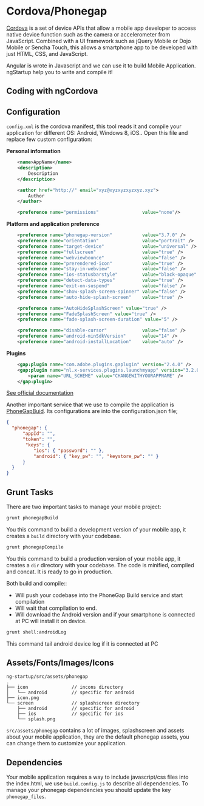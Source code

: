 # Cordova/Phonegap

[Cordova](https://cordova.apache.org/) is a set of device APIs that allow a mobile app developer to access native device function such as the camera or accelerometer from JavaScript. Combined with a UI framework such as
jQuery Mobile or Dojo Mobile or Sencha Touch, this allows a smartphone app to be developed with just HTML, CSS, and JavaScript.

Angular is wrote in Javascript and we can use it to build Mobile Application. ngStartup help you to write and compile it!

## Coding with ngCordova

## Configuration
`config.xml` is the cordova manifest, this tool reads it and compile your application for different OS: Android, Windows 8, iOS..
Open this file and replace few custom configuration:

**Personal information**
```xml
    <name>AppName</name>
    <description>
        Description
    </description>

    <author href="http://" email="xyz@xyzxyzxyzxyz.xyz">
        Author
    </author>

    <preference name="permissions"                value="none"/>
```

**Platform and application preference**
```xml
    <preference name="phonegap-version"           value="3.7.0" />          <!-- all: current version of PhoneGap -->
    <preference name="orientation"                value="portrait" />        <!-- all: default means both landscape and portrait are enabled -->
    <preference name="target-device"              value="universal" />      <!-- all: possible values handset, tablet, or universal -->
    <preference name="fullscreen"                 value="true" />           <!-- all: hides the status bar at the top of the screen -->
    <preference name="webviewbounce"              value="false" />           <!-- ios: control whether the screen 'bounces' when scrolled beyond the top -->
    <preference name="prerendered-icon"           value="true" />           <!-- ios: if icon is prerendered, iOS will not apply it's gloss to the app's icon on the user's home screen -->
    <preference name="stay-in-webview"            value="false" />          <!-- ios: external links should open in the default browser, 'true' would use the webview the app lives in -->
    <preference name="ios-statusbarstyle"         value="black-opaque" />   <!-- ios: black-translucent will appear black because the PhoneGap webview doesn't go beneath the status bar -->
    <preference name="detect-data-types"          value="true" />           <!-- ios: controls whether data types (such as phone no. and dates) are automatically turned into links by the system -->
    <preference name="exit-on-suspend"            value="false" />          <!-- ios: if set to true, app will terminate when home button is pressed -->
    <preference name="show-splash-screen-spinner" value="false" />           <!-- ios: if set to false, the spinner won't appear on the splash screen during app loading -->
    <preference name="auto-hide-splash-screen"    value="true" />           <!-- ios: if set to false, the splash screen must be hidden using a JavaScript API -->

    <preference name="AutoHideSplashScreen" value="true" />
    <preference name="FadeSplashScreen" value="true" />
    <preference name="fade-splash-screen-duration" value="5" />

    <preference name="disable-cursor"             value="false" />          <!-- blackberry: prevents a mouse-icon/cursor from being displayed on the app -->
    <preference name="android-minSdkVersion"      value="14" />              <!-- android: MIN SDK version supported on the target device. MAX version is blank by default. -->
    <preference name="android-installLocation"    value="auto" />           <!-- android: app install location. 'auto' will choose. 'internalOnly' is device memory. 'preferExternal' is SDCard. -->
```

**Plugins**
```xml
    <gap:plugin name="com.adobe.plugins.gaplugin" version="2.4.0" />
    <gap:plugin name="nl.x-services.plugins.launchmyapp" version="3.2.0">
        <param name="URL_SCHEME" value="CHANGEWITHYOURAPPNAME" />
    </gap:plugin>
```
[See official documentation](http://cordova.apache.org/docs/en/5.0.0/config_ref_index.md.html#The%20config.xml%20File)

Another important service that we use to compile the application is [PhoneGapBuid](https://build.phonegap.com/). Its configurations are into the configuration.json file;
```json
{
  "phonegap": {
      "appId": "",
      "token": "",
       "keys": {
          "ios": { "password": "" },
          "android": { "key_pw": "", "keystore_pw": "" }
      }
  }
}
```

## Grunt Tasks
There are two important tasks to manage your mobile project:

```bash
grunt phonegapBuild
```
You this command to build a development version of your mobile app, it creates a `build` directory with your codebase.

```bash
grunt phonegapCompile
```
You this command to build a production version of your mobile app, it creates a `dir` directory with your codebase.
The code is minified, compiled and concat. It is ready to go in production.

Both build and compile::

* Will push your codebase into the PhoneGap Build service and start compilation
* Will wait that compilation to end.
* Will download the Android version and if your smartphone is connected at PC will install it on device.

```bash
grunt shell:androidLog
```
This command tail android device log if it is connected at PC

## Assets/Fonts/Images/Icons
```
ng-startup/src/assets/phonegap
.
├── icon                // incons directory
│   └── android         // specific for android
├── icon.png
└── screen              // splashscreen directory
    ├── android         // specific for android
    ├── ios             // specific for ios
    └── splash.png
```
`src/assets/phonegap` contains a lot of images, splashscreen and assets about your mobile application, they are the default phonegap assets, you can change them to customize your application.

## Dependencies
Your mobile application requires a way to include javascript/css files into the index.html, we use `build.config.js` to describe all
dependencies.
To manage your phonegap dependencies you should update the key `phonegap_files`.
